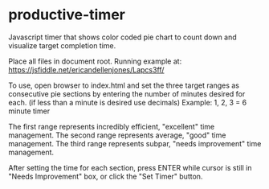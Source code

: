 # productive-timer
Javascript timer that shows color coded pie chart to count down and visualize target completion time.

Place all files in document root. 
Running example at:
https://jsfiddle.net/ericandellenjones/Lapcs3ff/

To use, open browser to index.html and set the three target ranges as consecutive pie sections by entering the number of minutes desired for each. (if less than a minute is desired use decimals)
Example:
1, 2, 3 = 6 minute timer

The first range represents incredibly efficient, "excellent" time management. The second range represents average, "good" time management. The third range represents subpar, "needs improvement" time management.

After setting the time for each section, press ENTER while cursor is still in "Needs Improvement" box, or click the "Set Timer" button.

